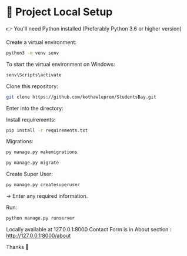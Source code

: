 # :wave: Project Local Setup

:point_right: You'll need Python installed (Preferably Python 3.6 or higher version)

Create a virtual environment:

```sh
python3 -m venv senv
```

To start the virtual environment on Windows:

```sh
senv\Scripts\activate
```


Clone this repository:

```sh
git clone https://github.com/kothawleprem/StudentsBay.git
```

Enter into the directory:


Install requirements:

```sh
pip install -r requirements.txt
```

Migrations:
```sh
py manage.py makemigrations
```
```sh
py manage.py migrate
```

Create Super User:
```sh
py manage.py createsuperuser
```
-> Enter any required information.

Run:

```sh
python manage.py runserver
```

Locally available at 127.0.0.1:8000
Contact Form is in About section : http://127.0.0.1:8000/about

Thanks :raised_hands:
